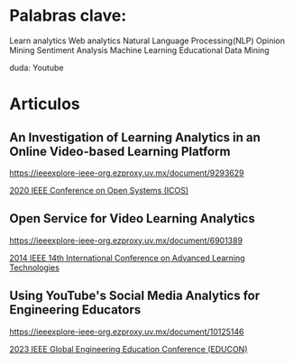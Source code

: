 

# Palabras clave:

Learn analytics
Web analytics
Natural Language Processing(NLP)
Opinion Mining
Sentiment Analysis
Machine Learning
Educational Data Mining


duda: Youtube




# Articulos


## An Investigation of Learning Analytics in an Online Video-based Learning Platform

https://ieeexplore-ieee-org.ezproxy.uv.mx/document/9293629

[2020 IEEE Conference on Open Systems (ICOS)](https://ieeexplore-ieee-org.ezproxy.uv.mx/xpl/conhome/9293620/proceeding)



## Open Service for Video Learning Analytics

https://ieeexplore-ieee-org.ezproxy.uv.mx/document/6901389

[2014 IEEE 14th International Conference on Advanced Learning Technologies](https://ieeexplore-ieee-org.ezproxy.uv.mx/xpl/conhome/6901366/proceeding)


## Using YouTube's Social Media Analytics for Engineering Educators

https://ieeexplore-ieee-org.ezproxy.uv.mx/document/10125146

[2023 IEEE Global Engineering Education Conference (EDUCON)](https://ieeexplore-ieee-org.ezproxy.uv.mx/xpl/conhome/10125098/proceeding)

